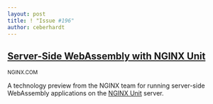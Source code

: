 ```yaml
---
layout: post
title: ! "Issue #196"
author: ceberhardt
---
```



## [Server-Side WebAssembly with NGINX Unit](https://www.nginx.com/blog/server-side-webassembly-nginx-unit/)

<small>NGINX.COM</small>

A technology preview from the NGINX team for running server-side WebAssembly applications on the [NGINX Unit](https://unit.nginx.org/) server.

